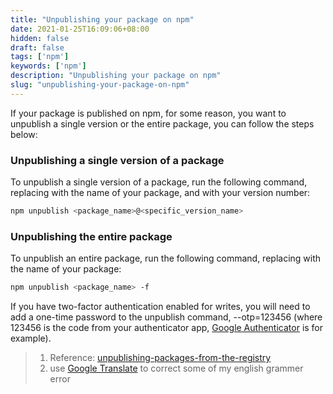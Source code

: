 ```yaml
---
title: "Unpublishing your package on npm"
date: 2021-01-25T16:09:06+08:00
hidden: false
draft: false
tags: ['npm']
keywords: ['npm']
description: "Unpublishing your package on npm"
slug: "unpublishing-your-package-on-npm"
---
```


If your package is published on npm, for some reason, you want to unpublish a single version or the entire package, you can follow the steps below:

### Unpublishing a single version of a package

To unpublish a single version of a package, run the following command, replacing  with the name of your package, and  with your version number:

```sh
npm unpublish <package_name>@<specific_version_name>
```

### Unpublishing the entire package

To unpublish an entire package, run the following command, replacing  with the name of your package:

```sh
npm unpublish <package_name> -f
```

If you have two-factor authentication enabled for writes, you will need to add a one-time password to the unpublish command, --otp=123456 (where 123456 is the code from your authenticator app, [Google Authenticator](https://apps.apple.com/us/app/google-authenticator/id388497605) is for example).

> 1. Reference: [unpublishing-packages-from-the-registry](https://docs.npmjs.com/unpublishing-packages-from-the-registry)
> 2. use [Google Translate](https://translate.google.com/) to correct some of my english grammer error
